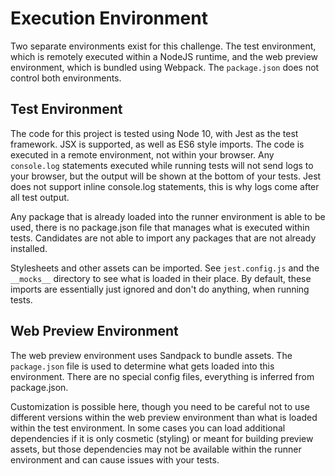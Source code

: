 # Execution Environment
Two separate environments exist for this challenge. The test environment, which is remotely executed within a NodeJS runtime, and the web preview environment, which is bundled using Webpack. The `package.json` does not control both environments.

## Test Environment
The code for this project is tested using Node 10, with Jest as the test framework.  JSX is supported, as well as ES6 style imports. The code is executed in a remote environment, not within your browser. Any `console.log` statements executed while running tests will not send logs to your browser, but the output will be shown at the bottom of your tests. Jest does not support inline console.log statements, this is why logs come after all test output.

Any package that is already loaded into the runner environment is able to be used, there is no package.json file that manages what is executed within tests. Candidates are not able to import any packages that are not already installed.

Stylesheets and other assets can be imported. See `jest.config.js` and the `__mocks__` directory to see what is loaded in their place. By default, these imports are essentially just ignored and don't do anything, when running tests.

## Web Preview Environment
The web preview environment uses Sandpack to bundle assets. The `package.json` file is used to determine what gets loaded into this environment. There are no special config files, everything is inferred from package.json.

Customization is possible here, though you need to be careful not to use different versions within the web preview environment than what is loaded within the test environment. In some cases you can load additional dependencies if it is only cosmetic (styling) or meant for building preview assets, but those dependencies may not be available within the runner environment and can cause issues with your tests.
